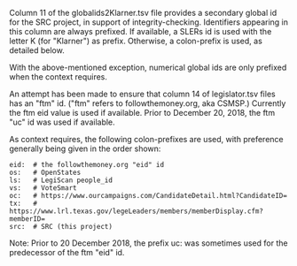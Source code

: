 Column 11 of the globalids2Klarner.tsv file provides a secondary global id for the SRC project, in support of integrity-checking.  Identifiers appearing in this column are always prefixed.
If available, a SLERs id is used with the letter K (for "Klarner") as prefix. Otherwise, a colon-prefix is used, as detailed below.

With the above-mentioned exception, numerical global ids are only prefixed when the context requires.

An attempt has been made to ensure that column 14 of legislator.tsv files has an "ftm" id. ("ftm" refers to followthemoney.org, aka CSMSP.) Currently the ftm eid value is used if available.  Prior to December 20, 2018, the ftm "uc" id was used if available.
 
As context requires, the following colon-prefixes are used, with preference generally being given in the order shown:

    eid:  # the followthemoney.org "eid" id
    os:   # OpenStates
    ls:   # LegiScan people_id
    vs:   # VoteSmart
    oc:   # https://www.ourcampaigns.com/CandidateDetail.html?CandidateID=
    tx:   # https://www.lrl.texas.gov/legeLeaders/members/memberDisplay.cfm?memberID=
    src:  # SRC (this project)
 
Note: Prior to 20 December 2018, the prefix uc: was sometimes used for the predecessor of the ftm "eid" id.